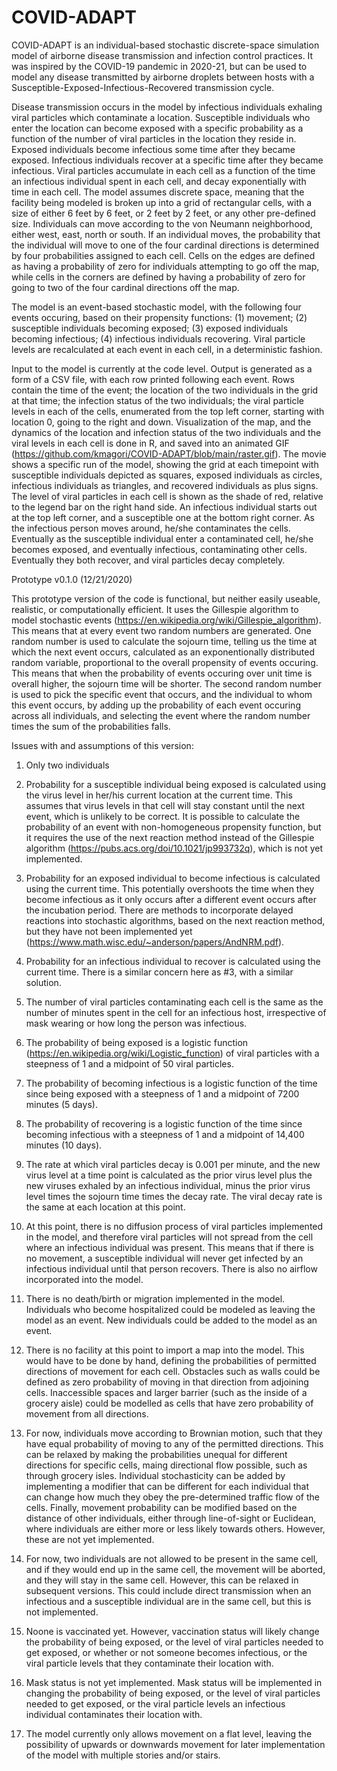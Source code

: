 # COVID-ADAPT

COVID-ADAPT is an individual-based stochastic discrete-space simulation model of airborne disease transmission and infection control practices. It was inspired by the COVID-19 pandemic in 2020-21, but can be used to model any disease transmitted by airborne droplets between hosts with a Susceptible-Exposed-Infectious-Recovered transmission cycle. 

Disease transmission occurs in the model by infectious individuals exhaling viral particles which contaminate a location. Susceptible individuals who enter the location can become exposed with a specific probability as a function of the number of viral particles in the location they reside in. Exposed individuals become infectious some time after they became exposed. Infectious individuals recover at a specific time after they became infectious. Viral particles accumulate in each cell as a function of the time an infectious individual spent in each cell, and decay exponentially with time in each cell. The model assumes discrete space, meaning that the facility being modeled is broken up into a grid of rectangular cells, with a size of either 6 feet by 6 feet, or 2 feet by 2 feet, or any other pre-defined size. Individuals can move according to the von Neumann neighborhood, either west, east, north or south. If an individual moves, the probability that the individual will move to one of the four cardinal directions is determined by four probabilities assigned to each cell. Cells on the edges are defined as having a probability of zero for individuals attempting to go off the map, while cells in the corners are defined by having a probability of zero for going to two of the four cardinal directions off the map.  

The model is an event-based stochastic model, with the following four events occuring, based on their propensity functions: (1) movement; (2) susceptible individuals becoming exposed; (3) exposed individuals becoming infectious; (4) infectious individuals recovering. Viral particle levels are recalculated at each event in each cell, in a deterministic fashion.

Input to the model is currently at the code level. Output is generated as a form of a CSV file, with each row printed following each event. Rows contain the time of the event; the location of the two individuals in the grid at that time; the infection status of the two individuals; the viral particle levels in each of the cells, enumerated from the top left corner, starting with location 0, going to the right and down. Visualization of the map, and the dynamics of the location and infection status of the two individuals and the viral levels in each cell is done in R, and saved into an animated GIF (https://github.com/kmagori/COVID-ADAPT/blob/main/raster.gif). The movie shows a specific run of the model, showing the grid at each timepoint with susceptible individuals depicted as squares, exposed individuals as circles, infectious individuals as triangles, and recovered individuals as plus signs. The level of viral particles in each cell is shown as the shade of red, relative to the legend bar on the right hand side. An infectious individual starts out at the top left corner, and a susceptible one at the bottom right corner. As the infectious person moves around, he/she contaminates the cells. Eventually as the susceptible individual enter a contaminated cell, he/she becomes exposed, and eventually infectious, contaminating other cells. Eventually they both recover, and viral particles decay completely. 

Prototype v0.1.0 (12/21/2020)

This prototype version of the code is functional, but neither easily useable, realistic, or computationally efficient. It uses the Gillespie algorithm to model stochastic events (https://en.wikipedia.org/wiki/Gillespie_algorithm). This means that at every event two random numbers are generated. One random number is used to calculate the sojourn time, telling us the time at which the next event occurs, calculated as an exponentionally distributed random variable, proportional to the overall propensity of events occuring. This means that when the probability of events occuring over unit time is overall higher, the sojourn time will be shorter. The second random number is used to pick the specific event that occurs, and the individual to whom this event occurs, by adding up the probability of each event occuring across all individuals, and selecting the event where the random number times the sum of the probabilities falls. 

Issues with and assumptions of this version:

1. Only two individuals 

2. Probability for a susceptible individual being exposed is calculated using the virus level in her/his current location at the current time. This assumes that virus levels in that cell will stay constant until the next event, which is unlikely to be correct. It is possible to calculate the probability of an event with non-homogeneous propensity function, but it requires the use of the next reaction method instead of the Gillespie algorithm (https://pubs.acs.org/doi/10.1021/jp993732q), which is not yet implemented.

3. Probability for an exposed individual to become infectious is calculated using the current time. This potentially overshoots the time when they become infectious as it only occurs after a different event occurs after the incubation period. There are methods to incorporate delayed reactions into stochastic algorithms, based on the next reaction method, but they have not been implemented yet (https://www.math.wisc.edu/~anderson/papers/AndNRM.pdf).

4. Probability for an infectious individual to recover is calculated using the current time. There is a similar concern here as #3, with a similar solution.

5. The number of viral particles contaminating each cell is the same as the number of minutes spent in the cell for an infectious host, irrespective of mask wearing or how long the person was infectious.

6. The probability of being exposed is a logistic function (https://en.wikipedia.org/wiki/Logistic_function) of viral particles with a steepness of 1 and a midpoint of 50 viral particles. 

7. The probability of becoming infectious is a logistic function of the time since being exposed with a steepness of 1 and a midpoint of 7200 minutes (5 days).

8. The probability of recovering is a logistic function of the time since becoming infectious with a steepness of 1 and a midpoint of 14,400 minutes (10 days).

9. The rate at which viral particles decay is 0.001 per minute, and the new virus level at a time point is calculated as the prior virus level plus the new viruses exhaled by an infectious individual, minus the prior virus level times the sojourn time times the decay rate. The viral decay rate is the same at each location at this point.

10. At this point, there is no diffusion process of viral particles implemented in the model, and therefore viral particles will not spread from the cell where an infectious individual was present. This means that if there is no movement, a susceptible individual will never get infected by an infectious individual until that person recovers. There is also no airflow incorporated into the model. 

11. There is no death/birth or migration implemented in the model. Individuals who become hospitalized could be modeled as leaving the model as an event. New individuals could be added to the model as an event.

12. There is no facility at this point to import a map into the model. This would have to be done by hand, defining the probabilities of permitted directions of movement for each cell. Obstacles such as walls could be defined as zero probability of moving in that direction from adjoining cells. Inaccessible spaces and larger barrier (such as the inside of a grocery aisle) could be modelled as cells that have zero probability of movement from all directions.

13. For now, individuals move according to Brownian motion, such that they have equal probability of moving to any of the permitted directions. This can be relaxed by making the probabilities unequal for different directions for specific cells, maing directional flow possible, such as through grocery isles. Individual stochasticity can be added by implementing a modifier that can be different for each individual that can change how much they obey the pre-determined traffic flow of the cells. Finally, movement probability can be modified based on the distance of other individuals, either through line-of-sight or Euclidean, where individuals are either more or less likely towards others. However, these are not yet implemented.

14. For now, two individuals are not allowed to be present in the same cell, and if they would end up in the same cell, the movement will be aborted, and they will stay in the same cell. However, this can be relaxed in subsequent versions. This could include direct transmission when an infectious and a susceptible individual are in the same cell, but this is not implemented.

15. Noone is vaccinated yet. However, vaccination status will likely change the probability of being exposed, or the level of viral particles needed to get exposed, or whether or not someone becomes infectious, or the viral particle levels that they contaminate their location with. 

16. Mask status is not yet implemented. Mask status will be implemented in changing the probability of being exposed, or the level of viral particles needed to get exposed, or the viral particle levels an infectious individual contaminates their location with.

17. The model currently only allows movement on a flat level, leaving the possibility of upwards or downwards movement for later implementation of the model with multiple stories and/or stairs.




